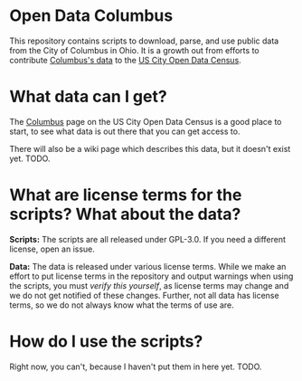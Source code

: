 # Open Data Columbus

This repository contains scripts to download, parse, and use public data from the City of Columbus in Ohio. It is a growth out from efforts to contribute [Columbus's data](http://us-city.census.okfn.org/place/columbus) to the [US City Open Data Census](http://us-city.census.okfn.org/).

# What data can I get?

The [Columbus](http://us-city.census.okfn.org/place/columbus) page on the US City Open Data Census is a good place to start, to see what data is out there that you can get access to.

There will also be a wiki page which describes this data, but it doesn't exist yet. TODO.

# What are license terms for the scripts? What about the data?

**Scripts:** The scripts are all released under GPL-3.0. If you need a different license, open an issue.

**Data:** The data is released under various license terms. While we make an effort to put license terms in the repository and output warnings when using the scripts, you must *verify this yourself*, as license terms may change and we do not get notified of these changes. Further, not all data has license terms, so we do not always know what the terms of use are.

# How do I use the scripts?

Right now, you can't, because I haven't put them in here yet. TODO.
